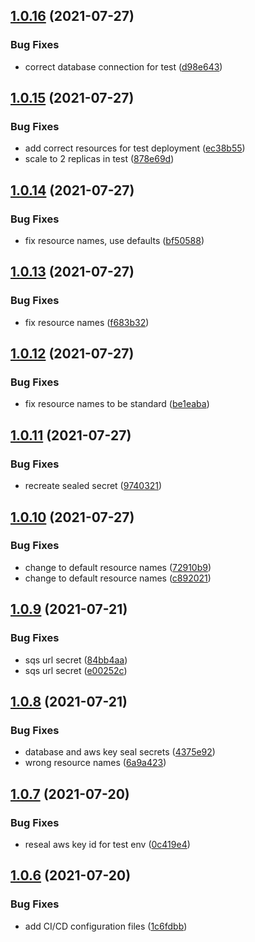 ## [1.0.16](https://github.com/Greenstand/bulk-pack-consumer/compare/v1.0.15...v1.0.16) (2021-07-27)


### Bug Fixes

* correct database connection for test ([d98e643](https://github.com/Greenstand/bulk-pack-consumer/commit/d98e643541be9d8586728fdd9f9a2d078c5ab2f0))

## [1.0.15](https://github.com/Greenstand/bulk-pack-consumer/compare/v1.0.14...v1.0.15) (2021-07-27)


### Bug Fixes

* add correct resources for test deployment ([ec38b55](https://github.com/Greenstand/bulk-pack-consumer/commit/ec38b55a7cb80d7dfbaf4871e34fe31e50ba1a76))
* scale to 2 replicas in test ([878e69d](https://github.com/Greenstand/bulk-pack-consumer/commit/878e69d7a66607cd964a36b86c3a2bdf0030da6b))

## [1.0.14](https://github.com/Greenstand/bulk-pack-consumer/compare/v1.0.13...v1.0.14) (2021-07-27)


### Bug Fixes

* fix resource names, use defaults ([bf50588](https://github.com/Greenstand/bulk-pack-consumer/commit/bf505882831ea744e545cae15e406cbf51fa34e8))

## [1.0.13](https://github.com/Greenstand/bulk-pack-consumer/compare/v1.0.12...v1.0.13) (2021-07-27)


### Bug Fixes

* fix resource names ([f683b32](https://github.com/Greenstand/bulk-pack-consumer/commit/f683b321da2dd23b588b24423f422a709b7d8fd9))

## [1.0.12](https://github.com/Greenstand/bulk-pack-consumer/compare/v1.0.11...v1.0.12) (2021-07-27)


### Bug Fixes

* fix resource names to be standard ([be1eaba](https://github.com/Greenstand/bulk-pack-consumer/commit/be1eabade9aec4242b1af31b56e625f851ebf677))

## [1.0.11](https://github.com/Greenstand/bulk-pack-consumer/compare/v1.0.10...v1.0.11) (2021-07-27)


### Bug Fixes

* recreate sealed secret ([9740321](https://github.com/Greenstand/bulk-pack-consumer/commit/97403212b951ca80ec7e7f872ae8c60d16ac4acc))

## [1.0.10](https://github.com/Greenstand/bulk-pack-consumer/compare/v1.0.9...v1.0.10) (2021-07-27)


### Bug Fixes

* change to default resource names ([72910b9](https://github.com/Greenstand/bulk-pack-consumer/commit/72910b9016f1c4f31b1ec0a044696fe760e37cf1))
* change to default resource names ([c892021](https://github.com/Greenstand/bulk-pack-consumer/commit/c892021d273d96dbd0e0a99537444bf7b75e1d5b))

## [1.0.9](https://github.com/Greenstand/bulk-pack-consumer/compare/v1.0.8...v1.0.9) (2021-07-21)


### Bug Fixes

* sqs url secret ([84bb4aa](https://github.com/Greenstand/bulk-pack-consumer/commit/84bb4aa2f776501d9c3ad310840c796beb055ae2))
* sqs url secret ([e00252c](https://github.com/Greenstand/bulk-pack-consumer/commit/e00252c89ea24f549f82e35925ae65faa86fd6a7))

## [1.0.8](https://github.com/Greenstand/bulk-pack-consumer/compare/v1.0.7...v1.0.8) (2021-07-21)


### Bug Fixes

* database and aws key seal secrets ([4375e92](https://github.com/Greenstand/bulk-pack-consumer/commit/4375e92227ce8d08ffd88f17f90ede751c9ace68))
* wrong resource names ([6a9a423](https://github.com/Greenstand/bulk-pack-consumer/commit/6a9a423785dc8b486201d80643d0740bd4da1197))

## [1.0.7](https://github.com/Greenstand/bulk-pack-consumer/compare/v1.0.6...v1.0.7) (2021-07-20)


### Bug Fixes

* reseal aws key id for test env ([0c419e4](https://github.com/Greenstand/bulk-pack-consumer/commit/0c419e43666e7cb4fb610b5a64871f9caf612446))

## [1.0.6](https://github.com/Greenstand/bulk-pack-consumer/compare/v1.0.5...v1.0.6) (2021-07-20)


### Bug Fixes

* add CI/CD configuration files ([1c6fdbb](https://github.com/Greenstand/bulk-pack-consumer/commit/1c6fdbbf5fab71aecddd0355cd9c563511c7963b))
